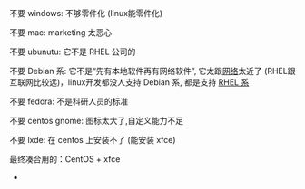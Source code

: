 
不要 windows: 不够零件化 (linux能零件化)

不要 mac: marketing 太恶心

不要 ubunutu: 它不是 RHEL 公司的

不要 Debian 系: 它不是“先有本地软件再有网络软件”, 它太跟[网络](https://www.v2ex.com/notes/28380)太近了 (RHEL跟互联网比较远)，linux开发都没人支持 Debian 系, 都是支持 [RHEL 系](https://www.v2ex.com/notes/28390)

不要 fedora: 不是科研人员的标准

不要 centos gnome: 图标太大了,自定义能力不足

不要 lxde: 在 centos 上安装不了 (能安装 xfce)

最终凑合用的：CentOS + xfce

-
